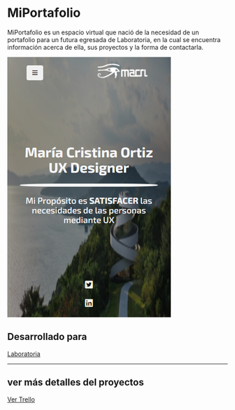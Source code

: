 # MiPortafolio
MiPortafolio es un espacio virtual que nació de la necesidad de un portafolio para un futura egresada de Laboratoria, en la cual se encuentra información acerca de ella, sus proyectos y la forma de contactarla.

![portfolio](assets/imgs/portfolio.png)

## Desarrollado para
[Laboratoria](http://laboratoria.la)
***
## ver más detalles del proyectos

 [Ver Trello](https://trello.com/b/B5Vibgiv/portafolio)
